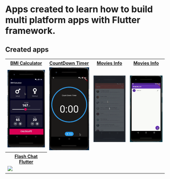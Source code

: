# Apps created to learn how to build multi platform apps with Flutter framework.

## Created apps

<table>
  <tr>
    <th><a href = "/bmi_calculator">BMI Calculator</a></th>
    <th><a href = "/countdown_timer">CountDown Timer</a></th>
    <th><a href = "/movies">Movies Info</a></th>
    <th><a href = "/shopping_list">Movies Info</a></th>
  </tr>
  <tr>
    <td><img src="/demos/demo_1.gif" height=60%></td>
    <td><img src="/demos/demo_2.gif" height=60%></td>
    <td><img src="/demos/demo_3.gif" height=60%></td>
    <td><img src="/demos/demo_4.gif" height=60%></td>
  </tr>
  
  <tr>
    <th><a href = "/flash-chat-flutter">Flash Chat Flutter</a></th>
  </tr>
  <tr>
    <td><img src="https://github.com/londonappbrewery/Images/blob/master/flash_chat_flutter_demo.gif" height=60%></td>
  </tr>
 </table>
